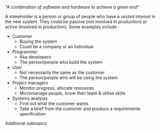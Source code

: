 *"A combination of software and hardware to achieve a given end"*

A stakeholder is a person or group of people who have a *vested interest* in the new system. They could be passive (not involved in production) or active (involved in production). Some examples include :
- Customer
	- Buying the system
	- Could be a company or an individual
- Programmer
	- Aka developers
	- The person/people who build the system
- User
	- Not necessarily the same as the customer 
	- The person/people who will be using the system
- Project managers
	- Monitor progress, allocate resources 
	- Micromanage people, know their team & utilise skills
- Systems analysts
	- Find out what the customer wants
	- Take a brief from the customer and produce a requirements specification

Additional subtopics:
```folder-index-content
```